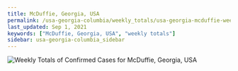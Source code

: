 ```yaml
---
title: McDuffie, Georgia, USA
permalink: /usa-georgia-columbia/weekly_totals/usa-georgia-mcduffie-weekly_totals.html
last_updated: Sep 1, 2021
keywords: ["McDuffie, Georgia, USA", "weekly totals"]
sidebar: usa-georgia-columbia_sidebar
---
```


![Weekly Totals of Confirmed Cases for McDuffie, Georgia, USA](/covid_tracker/images/graphs/usa-georgia-mcduffie-weekly_totals_graph.png)
